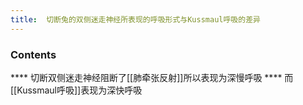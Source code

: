```yaml
---
title:  切断兔的双侧迷走神经所表现的呼吸形式与Kussmaul呼吸的差异
--- 
```


### Contents
**** 切断双侧迷走神经阻断了[[肺牵张反射]]所以表现为深慢呼吸
**** 而 [[Kussmaul呼吸]]表现为深快呼吸

